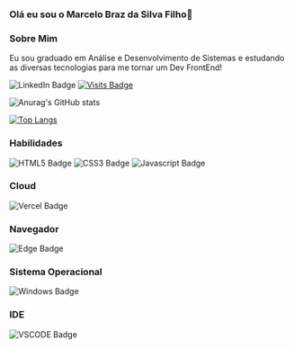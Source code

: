 ### Olá eu sou o Marcelo Braz da Silva Filho👋

### Sobre Mim
 Eu sou graduado em Análise e Desenvolvimento de Sistemas e estudando as diversas tecnologias para me tornar um Dev FrontEnd!
 
![LinkedIn Badge](https://img.shields.io/badge/LinkedIn-Profile-informational?style=flat&logo=linkedin&logoColor=white&color=0D76A8https://www.linkedin.com/in/marcelo-braz-da-silva-filho-028b33178/)
[![Visits Badge](https://badges.pufler.dev/visits/mbrazf/mbrazf)](https://github.com/mbrazf)

![Anurag's GitHub stats](https://github-readme-stats.vercel.app/api?username=mbrazf&show_icons=true&theme=tokyonight)

[![Top Langs](https://github-readme-stats.vercel.app/api/top-langs/?username=mbrazf)](https://github.com/mbrazf/github-readme-stats)


### Habilidades
![HTML5 Badge](https://img.shields.io/badge/HTML5-E34F26?style=for-the-badge&logo=html5&logoColor=white)
![CSS3 Badge](https://img.shields.io/badge/CSS3-1572B6?style=for-the-badge&logo=css3&logoColor=white)
![Javascript Badge](https://img.shields.io/badge/JavaScript-F7DF1E?style=for-the-badge&logo=javascript&logoColor=black)

### Cloud
![Vercel Badge](https://img.shields.io/badge/Vercel-000000?style=for-the-badge&logo=vercel&logoColor=white)

### Navegador 
![Edge Badge](https://img.shields.io/badge/Microsoft_Edge-0078D7?style=for-the-badge&logo=Microsoft-edge&logoColor=white)

### Sistema Operacional 
![Windows Badge](https://img.shields.io/badge/Windows-0078D6?style=for-the-badge&logo=windows&logoColor=white)

### IDE 
![VSCODE Badge](https://img.shields.io/badge/Visual_Studio_Code-0078D4?style=for-the-badge&logo=visual%20studio%20code&logoColor=white)




	

